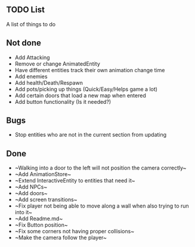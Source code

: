TODO List
---------

A list of things to do

## Not done

* Add Attacking
* Remove or change AnimatedEntity
* Have different entities track their own animation change time
* Add enemies
* Add health/Death/Respawn
* Add pots/picking up things (Quick/Easy/Helps game a lot)
* Add certain doors that load a new map when entered
* Add button functionality (Is it needed?)

## Bugs

* Stop entities who are not in the current section from updating

## Done

* ~Walking into a door to the left will not position the camera correctly~
* ~Add AnimationStore~
* ~Extend InteractiveEntity to entities that need it~
* ~Add NPCs~
* ~Add doors~
* ~Add screen transitions~
* ~Fix player not being able to move along a wall when also trying to run into it~
* ~Add Readme.md~
* ~Fix Button position~
* ~Fix some corners not having proper collisions~
* ~Make the camera follow the player~